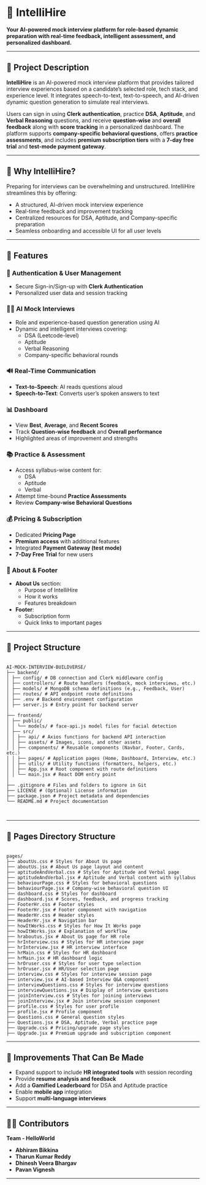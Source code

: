 # 🧠 IntelliHire

**Your AI-powered mock interview platform for role-based dynamic preparation with real-time feedback, intelligent assessment, and personalized dashboard.**

---

## 📌 Project Description

**IntelliHire** is an AI-powered mock interview platform that provides tailored interview experiences based on a candidate’s selected role, tech stack, and experience level. It integrates speech-to-text, text-to-speech, and AI-driven dynamic question generation to simulate real interviews.

Users can sign in using **Clerk authentication**, practice **DSA**, **Aptitude**, and **Verbal Reasoning** questions, and receive **question-wise** and **overall feedback** along with **score tracking** in a personalized dashboard. The platform supports **company-specific behavioral questions**, offers **practice assessments**, and includes **premium subscription tiers** with a **7-day free trial** and **test-mode payment gateway**.

---

## 🧠 Why IntelliHire?

Preparing for interviews can be overwhelming and unstructured. IntelliHire streamlines this by offering:

- A structured, AI-driven mock interview experience  
- Real-time feedback and improvement tracking  
- Centralized resources for DSA, Aptitude, and Company-specific preparation  
- Seamless onboarding and accessible UI for all user levels  

---

## 🚀 Features

### 🔐 Authentication & User Management
- Secure Sign-in/Sign-up with **Clerk Authentication**
- Personalized user data and session tracking

### 🧑‍💻 AI Mock Interviews
- Role and experience-based question generation using AI
- Dynamic and intelligent interviews covering:
  - DSA (Leetcode-level)
  - Aptitude
  - Verbal Reasoning
  - Company-specific behavioral rounds

### 🔊 Real-Time Communication
- **Text-to-Speech**: AI reads questions aloud
- **Speech-to-Text**: Converts user’s spoken answers to text

### 📊 Dashboard
- View **Best**, **Average**, and **Recent Scores**
- Track **Question-wise feedback** and **Overall performance**
- Highlighted areas of improvement and strengths

### 📚 Practice & Assessment
- Access syllabus-wise content for:
  - DSA
  - Aptitude
  - Verbal
- Attempt time-bound **Practice Assessments**
- Review **Company-wise Behavioral Questions**

### 💰 Pricing & Subscription
- Dedicated **Pricing Page**
- **Premium access** with additional features
- Integrated **Payment Gateway (test mode)**
- **7-Day Free Trial** for new users

### 🧾 About & Footer
- **About Us** section:
  - Purpose of IntelliHire
  - How it works
  - Features breakdown
- **Footer**:
  - Subscription form
  - Quick links to important pages

---

## 📁 Project Structure

```

AI-MOCK-INTERVIEW-BUILDVERSE/
├── backend/
│ ├── config/ # DB connection and Clerk middleware config
│ ├── controllers/ # Route handlers (feedback, mock interviews, etc.)
│ ├── models/ # MongoDB schema definitions (e.g., Feedback, User)
│ ├── routes/ # API endpoint route definitions
│ ├── .env # Backend environment configuration
│ ├── server.js # Entry point for backend server
│
├── frontend/
│ ├── public/
│ │ └── models/ # face-api.js model files for facial detection
│ ├── src/
│ │ ├── api/ # Axios functions for backend API interaction
│ │ ├── assets/ # Images, icons, and other assets
│ │ ├── components/ # Reusable components (Navbar, Footer, Cards, etc.)
│ │ ├── pages/ # Application pages (Home, Dashboard, Interview, etc.)
│ │ ├── utils/ # Utility functions (formatters, helpers, etc.)
│ │ ├── App.jsx # Root component with route definitions
│ │ └── main.jsx # React DOM entry point
│
├── .gitignore # Files and folders to ignore in Git
├── LICENSE # (Optional) License information
├── package.json # Project metadata and dependencies
└── README.md # Project documentation



```
---

## 📁 Pages Directory Structure


```

pages/
├── aboutUs.css # Styles for About Us page
├── aboutUs.jsx # About Us page layout and content
├── aptitudeAndVerbal.css # Styles for Aptitude and Verbal page
├── aptitudeAndVerbal.jsx # Aptitude and Verbal content with syllabus
├── behaviourPage.css # Styles for behavioral questions
├── behaviourPage.jsx # Company-wise behavioral question UI
├── dashboard.css # Styles for dashboard
├── dashboard.jsx # Scores, feedback, and progress tracking
├── FooterHr.css # Footer styles
├── FooterHr.jsx # Footer component with navigation
├── HeaderHr.css # Header styles
├── HeaderHr.jsx # Navigation bar
├── howItWorks.css # Styles for How It Works page
├── howItWorks.jsx # Explanation of workflow
├── hraboutus.jsx # About Us page for HR role
├── hrInterview.css # Styles for HR interview page
├── hrInterview.jsx # HR interview interface
├── hrMain.css # Styles for HR dashboard
├── hrMain.jsx # HR dashboard logic
├── hrOruser.css # Styles for user type selection
├── hrOruser.jsx # HR/User selection page
├── interview.css # Styles for interview session page
├── interview.jsx # AI-based Interview Q&A component
├── interviewQuestions.css # Styles for interview questions
├── interviewQuestions.jsx # Display of interview questions
├── joinInterview.css # Styles for joining interviews
├── joinInterview.jsx # Join interview session component
├── profile.css # Styles for user profile
├── profile.jsx # Profile component
├── Questions.css # General question styles
├── Questions.jsx # DSA, Aptitude, Verbal practice page
├── Upgrade.css # Pricing/upgrade page styles
├── Upgrade.jsx # Premium upgrade and subscription component

```

---

## 🔧 Improvements That Can Be Made

- Expand support to include **HR integrated tools** with session recording  
- Provide **resume analysis and feedback**  
- Add a **Gamified Leaderboard** for DSA and Aptitude practice  
- Enable **mobile app** integration  
- Support **multi-language interviews**  

---

## 👨‍💻 Contributors

**Team - HelloWorld**

- **Abhiram Bikkina**
- **Tharun Kumar Reddy**
- **Dhinesh Veera Bhargav**
- **Pavan Vignesh**

---
